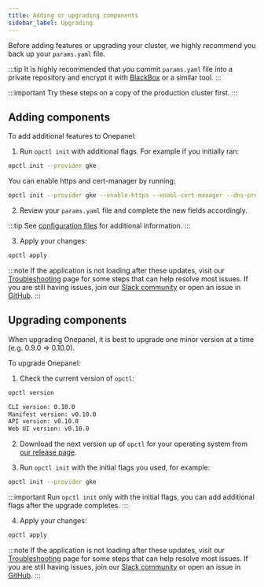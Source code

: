 ```yaml
---
title: Adding or upgrading components
sidebar_label: Upgrading
---
```


Before adding features or upgrading your cluster, we highly recommend you back up your `params.yaml` file. 

:::tip
It is highly recommended that you commit `params.yaml` file into a private repository and encrypt it with [BlackBox](https://github.com/StackExchange/blackbox) or a similar tool.
:::

:::important
Try these steps on a copy of the production cluster first.
:::

## Adding components
To add additional features to Onepanel: 

1. Run `opctl init` with additional flags. For example if you initially ran:

```bash
opctl init --provider gke
```

You can enable https and cert-manager by running:

```bash
opctl init --provider gke --enable-https --enabl-cert-manager --dns-provider clouddns
```

2. Review your `params.yaml` file and complete the new fields accordingly.

:::tip
See [configuration files](/docs/deployment/configuration/files) for additional information.
:::

3. Apply your changes:

```bash
opctl apply
```

:::note
If the application is not loading after these updates, visit our [Troubleshooting](/docs/deployment/troubleshooting/overview) page for some steps that can help resolve most issues. If you are still having issues, join our [Slack community](https://join.slack.com/t/onepanel-ce/shared_invite/zt-eyjnwec0-nLaHhjif9Y~gA05KuX6AUg) or open an issue in [GitHub](https://github.com/onepanelio/core/issues).
:::


## Upgrading components
When upgrading Onepanel, it is best to upgrade one minor version at a time (e.g. 0.9.0 => 0.10.0).

To upgrade Onepanel:

1. Check the current version of `opctl`:

```bash {3}
opctl version

CLI version: 0.10.0
Manifest version: v0.10.0
API version: v0.10.0
Web UI version: v0.10.0

```

2. Download the next version up of `opctl` for your operating system from [our release page](https://github.com/onepanelio/core/releases).

3. Run `opctl init` with the initial flags you used, for example:

```bash
opctl init --provider gke
```

:::important
Run `opctl init` only with the initial flags, you can add additional flags after the upgrade completes.
:::

4. Apply your changes:

```bash
opctl apply
```

:::note
If the application is not loading after these updates, visit our [Troubleshooting](/docs/deployment/troubleshooting/overview) page for some steps that can help resolve most issues. If you are still having issues, join our [Slack community](https://join.slack.com/t/onepanel-ce/shared_invite/zt-eyjnwec0-nLaHhjif9Y~gA05KuX6AUg) or open an issue in [GitHub](https://github.com/onepanelio/core/issues).
:::